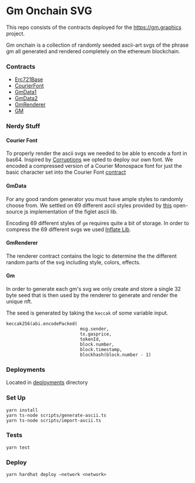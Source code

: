 # Gm Onchain SVG 

This repo consists of the contracts deployed for the https://gm.graphics project.

Gm onchain is a collection of randomly seeded ascii-art svgs of the phrase gm all generated and rendered completely on the ethereum blockchain.

### Contracts
* [Erc721Base](contracts/TestBase.sol)
* [CourierFont](contracts/CourierFont.sol)
* [GmData1](contracts/GmData1.sol)
* [GmData2](contracts/GmData2.sol)
* [GmRenderer](contracts/GmRenderer.sol)
* [GM](contracts/Gm.sol)

### Nerdy Stuff

#### Courier Font
To properly render the ascii svgs we needed to be able to encode a font in bas64.
Inspired by [Corruptions](https://etherscan.io/address/0x5BDf397bB2912859Dbd8011F320a222f79A28d2E) we opted to 
deploy our own font. We encoded a compressed version of a Courier Monospace font for just the basic character
set into the Courier Font [contract](contracts/CourierFont.sol)

#### GmData
For any good random generator you must have ample styles to randomly choose from. We settled on 69 different ascii styles
provided by [this](https://github.com/patorjk/figlet.js/) open-source js implementation of the figlet ascii lib.

Encoding 69 different styles of `gm` requires quite a bit of storage. In order to compress the 69 different svgs
we used [Inflate Lib](contracts/InflateLib.sol). 

#### GmRenderer

The renderer contract contains the logic to determine the the different random parts of the svg including style, colors, effects.

#### Gm

In order to generate each gm's svg we only create and store a single 32 byte seed that is then used  by the renderer
to generate and render the unique nft.

The seed is generated by taking the `keccak` of some variable input.

```
keccak256(abi.encodePacked(
                            msg.sender,
                            tx.gasprice,
                            tokenId,
                            block.number,
                            block.timestamp,
                            blockhash(block.number - 1)
``` 

### Deployments

Located in [deployments](deployments) directory

### Set Up
```
yarn install
yarn ts-node scripts/generate-ascii.ts
yarn ts-node scripts/import-ascii.ts
```

### Tests
 ``yarn test``
 

### Deploy

```
yarn hardhat deploy —network <network>
```